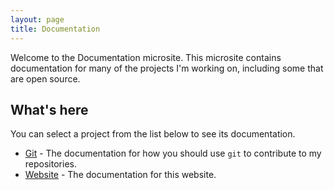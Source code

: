 ```yaml
---
layout: page
title: Documentation
---
```


Welcome to the Documentation microsite. This microsite contains documentation for many of the projects I'm working on, including some that are open source. 

## What's here
You can select a project from the list below to see its documentation.
- [Git](/docs/git/) - The documentation for how you should use ``git`` to contribute to my repositories.
- [Website](/docs/website/) - The documentation for this website.